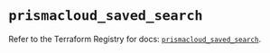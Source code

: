 # `prismacloud_saved_search`

Refer to the Terraform Registry for docs: [`prismacloud_saved_search`](https://registry.terraform.io/providers/paloaltonetworks/prismacloud/1.7.0/docs/resources/saved_search).
